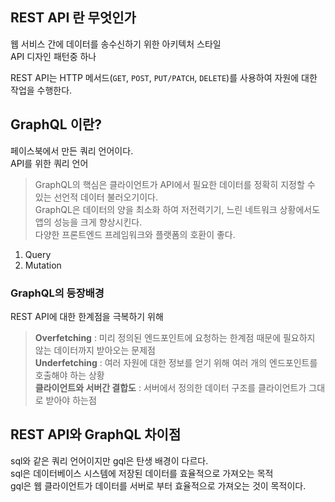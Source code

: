 ## REST API 란 무엇인가

웹 서비스 간에 데이터를 송수신하기 위한 아키텍처 스타일  
API 디자인 패턴중 하나

REST API는 HTTP 메서드(`GET`, `POST`, `PUT/PATCH`, `DELETE`)를 사용하여 자원에 대한 작업을 수행한다.

## GraphQL 이란?

페이스북에서 만든 쿼리 언어이다.  
API를 위한 쿼리 언어 

>GraphQL의 핵심은 클라이언트가 API에서 필요한 데이터를 정확히 지정할 수 있는 선언적 데이터 불러오기이다.  
>GraphQL은 데이터의 양을 최소화 하여 저전력기기, 느린 네트워크 상황에서도 앱의 성능을 크게 향상시킨다.  
>다양한 프론트엔드 프레임워크와 플랫폼의 호환이 좋다.

1. Query
2. Mutation

### GraphQL의 등장배경

REST API에 대한 한계점을 극복하기 위해 

> **Overfetching** : 미리 정의된 엔드포인트에 요청하는 한계점 때문에 필요하지 않는 데이터까지 받아오는 문제점  
> **Underfetching**  : 여러 자원에 대한 정보를 얻기 위해 여러 개의 엔드포인트를 호출해야 하는 상황  
> **클라이언트와 서버간 결합도** : 서버에서 정의한 데이터 구조를 클라이언트가 그대로 받아야 하는점  

## REST API와 GraphQL 차이점

sql와 같은 쿼리 언어이지만 gql은 탄생 배경이 다르다.  
sql은 데이터베이스 시스템에 저장된 데이터를 효율적으로 가져오는 목적  
gql은 웹 클라이언트가 데이터를 서버로 부터 효율적으로 가져오는 것이 목적이다.
